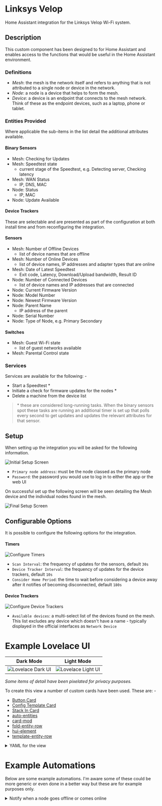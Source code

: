 
# Linksys Velop

Home Assistant integration for the Linksys Velop Wi-Fi system.

## Description

This custom component has been designed to for Home Assistant and enables 
access to the functions that would be useful in the Home Assistant environment.

### Definitions
 
- _Mesh_: the mesh is the network itself and refers to anything that is not 
  attributed to a single node or device in  the network.
- _Node_: a node is a device that helps to form the mesh.
- _Device_: a device is an endpoint that connects to the mesh network. Think 
  of these as the endpoint devices, such as a laptop, phone or tablet. 

### Entities Provided
Where applicable the sub-items in the list detail the additional attributes 
available.

#### Binary Sensors

- Mesh: Checking for Updates
- Mesh: Speedtest state
  - current stage of the Speedtest, e.g. Detecting server, Checking latency
- Mesh: WAN Status
  - IP, DNS, MAC
- Node: Status
  - IP, MAC
- Node: Update Available

#### Device  Trackers

These are selectable and are presented as part of the configuration at both 
install time and from reconfiguring the integration.

#### Sensors

- Mesh: Number of Offline Devices
  - list of device names that are offline
- Mesh: Number of Online Devices
  - list of device names, IP addresses and adapter types that are online
- Mesh: Date of Latest Speedtest
  - Exit code, Latency, Download/Upload bandwidth, Result ID
- Node: Number of Connected Devices
  - list of device names and IP addresses that are connected
- Node: Current Firmware Version
- Node: Model Number
- Node: Newest Firmware Version
- Node: Parent Name
  - IP address of the parent
- Node: Serial Number
- Node: Type of Node, e.g. Primary Secondary

#### Switches

- Mesh: Guest Wi-Fi state
  - list of guest networks available
- Mesh: Parental Control state

### Services

Services are available for the following: -

- Start a Speedtest &ast;
- Initiate a check for firmware updates for the nodes &ast;
- Delete a machine from the device list

> &ast; these are considered long-running tasks. When the binary sensors spot 
  these tasks are running an additional timer is set up that polls every 
  second to get updates and updates the relevant attributes for that sensor.    

## Setup

When setting up the integration you will be asked for the following information.

![Initial Setup Screen](https://github.com/uvjim/linksys_velop/raw/main/images/setup_user.png)

- `Primary node address`: must be the node classed as the primary node
- `Password`: the password you would use to log in to either the app or the 
  web UI

On successful set up the following screen will be seen detailing the Mesh 
device and the individual nodes found in the mesh.

![Final Setup Screen](https://github.com/uvjim/linksys_velop/raw/main/images/setup_final.png)

## Configurable Options

It is possible to configure the following options for the integration.

#### Timers

![Configure Timers](https://github.com/uvjim/linksys_velop/raw/main/images/config_timers.png)

- `Scan Interval`: the frequency of updates for the sensors, default `30s`
- `Device Tracker Interval`: the frequency of updates for the device 
  trackers, default `10s`
- `Consider Home Period`: the time to wait before considering a device away 
  after it notifies of becoming disconnected, default `180s`

#### Device Trackers

![Configure Device Trackers](https://github.com/uvjim/linksys_velop/raw/main/images/config_device_trackers.png)

- `Available devices`: a multi-select list of the devices found on the mesh. 
  This list excludes any device which doesn't have a name - typically 
  displayed in the official interfaces as `Network Device`

# Example Lovelace UI

| Dark Mode | Light Mode |
|:---:|:---:|
| ![Lovelace Dark UI](https://github.com/uvjim/linksys_velop/raw/main/images/lovelace_dark.png) | ![Lovelace Light UI](https://github.com/uvjim/linksys_velop/raw/main/images/lovelace_light.png) |

*Some items of detail have been pixelated for privacy purposes.*

To create this view a number of custom cards have been used.  These are: -

- [Button Card](https://github.com/custom-cards/button-card)
- [Config Template Card](https://github.com/thomasloven/lovelace-hui-element)
- [Stack In Card](https://github.com/custom-cards/stack-in-card)
- [auto-entities](https://github.com/thomasloven/lovelace-auto-entities)
- [card-mod](https://github.com/thomasloven/lovelace-card-mod)
- [fold-entity-row](https://github.com/thomasloven/lovelace-fold-entity-row)
- [hui-element](https://github.com/thomasloven/lovelace-hui-element)
- [template-entity-row](https://github.com/thomasloven/lovelace-template-entity-row)

<details>
  <summary>YAML for the view</summary>

  ```yaml
  - title: Mesh
    path: mesh
    icon: ''
    badges: []
    cards:
      - type: custom:button-card
        color_type: blank-card
      - type: custom:stack-in-card
cards:
  - type: custom:button-card
    entity: binary_sensor.velop_mesh_wan_status
    show_name: false
    icon: hass:web
    tap_action:
      action: none
    custom_fields:
      attr_dns_servers: >-
        [[[ if (entity.attributes.dns.length ) { return entity.attributes.dns }
        ]]]
      attr_public_ip: '[[[ return entity.attributes.ip ]]]'
      attr_speedtest_latest: |
        [[[
          var entity_speedtest = states['sensor.velop_mesh_speedtest_latest_2']
          if (entity_speedtest.state !== 'unknown') {
            var d = new Date(entity_speedtest.state)
            return d.toLocaleString()
          }
        ]]]
      attr_speedtest_details: |
        [[[
          var round2 = (num) => Math.round(num * 100) / 100
          var spacing_internal = 5
          var spacing_external = 30
          var icon_size = 22
          var entity_speedtest = states['sensor.velop_mesh_speedtest_latest']
          if (entity_speedtest.state !== 'unknown') {
            var latency = entity_speedtest.attributes.latency
            var download_bandwidth = round2(entity_speedtest.attributes.download_bandwidth / 1000)
            var upload_bandwidth = round2(entity_speedtest.attributes.upload_bandwidth / 1000)        

            return `<span style="margin-right: ${spacing_external}px;">
                      <ha-icon icon="hass:swap-horizontal" style="width: ${icon_size}px;"></ha-icon>
                      <span>${latency}ms</span>
                    </span>
                    <span style="margin-right: ${spacing_external}px;">
                      <ha-icon icon="hass:cloud-download-outline" style="width: ${icon_size}px;"></ha-icon>
                      <span>${download_bandwidth} Mbps</span>
                    </span>
                    <span>
                      <ha-icon icon="hass:cloud-upload-outline" style="width: ${icon_size}px;"></ha-icon>
                      <span>${upload_bandwidth} Mbps</span>
                    </span>
                    `
          } else {
            return `<span>No Speedtest results yet</span>`
          }
        ]]]
    state:
      - value: 'on'
        color: darkcyan
      - value: 'off'
        color: darkred
    styles:
      card:
        - padding: 16px
      grid:
        - grid-template-areas: >-
            "attr_dns_servers . attr_public_ip" "i i i" "attr_speedtest_details
            attr_speedtest_details attr_speedtest_details"
            "attr_speedtest_latest attr_speedtest_latest attr_speedtest_latest"
        - grid-template-rows: 5% 1fr 15% 5%
        - grid-template-columns: 1fr min-content 1fr
      custom_fields:
        attr_dns_servers:
          - justify-self: self-start
        attr_public_ip:
          - justify-self: self-end
    extra_styles: |
      div[id^="attr_"] { font-size: smaller; color: var(--disabled-text-color);
      }
      div[id^="attr_speedtest_"] { margin-top: 10px; }
      #attr_speedtest_latest::before { content: 'As at:' }
      #attr_public_ip::before { content: 'Public IP: ' }
      #attr_dns_servers::before { content: 'DNS: ' }
  - type: entities
    entities:
      - type: conditional
        conditions:
          - entity: binary_sensor.velop_mesh_speedtest_status
            state: 'on'
        row:
          type: divider
      - type: conditional
        conditions:
          - entity: binary_sensor.velop_mesh_speedtest_status
            state: 'on'
        row:
          type: custom:button-card
          entity: binary_sensor.velop_mesh_speedtest_status
          show_icon: false
          show_name: false
          show_label: true
          label: '[[[ return entity.attributes.status ]]]'
          tap_action:
            action: none
          styles:
            card:
              - box-shadow: none
              - padding: 4px
        card_mod:
          style:
            hui-attribute-row$:
              hui-generic-entity-row$: |
                state-badge, .info.pointer.text-content { display: none; }
              hui-generic-entity-row: >
                div { text-align: center !important; width: 100%; margin: 0;
                padding: 4px; }
      - type: divider
      - type: custom:stack-in-card
        mode: horizontal
        keep:
          margin: true
        card_mod:
          style: |
            ha-card { box-shadow: none }
        cards:
          - type: custom:button-card
            entity: binary_sensor.velop_mesh_check_for_updates_status
            tap_action:
              action: call-service
              service: linksys_velop.check_updates
            name: Check for Update
            icon: hass:update
            state:
              - value: 'on'
                color: darkcyan
                icon: hass:refresh
                spin: true
              - value: 'off'
                color: var(--primary-text-color)
            styles:
              card:
                - margin-bottom: 3px
              name:
                - white-space: normal
                - font-size: smaller
                - color: |
                    [[[
                      var ret = 'var(--primary-text-color)'
                      if (entity.state == 'on') {
                        ret = 'darkcyan'
                      }
                      return ret
                    ]]]
          - type: custom:button-card
            entity: switch.velop_mesh_guest_wi_fi
            tap_action:
              action: none
            name: Guest<br />Wi-Fi
            state:
              - value: 'on'
                color: darkcyan
              - value: 'off'
                color: var(--primary-text-color)
            styles:
              card:
                - margin-bottom: 3px
              name:
                - font-size: smaller
                - color: |
                    [[[
                      var ret = 'var(--primary-text-color)'
                      if (entity.state == 'on') {
                        ret = 'darkcyan'
                      }
                      return ret
                    ]]]
          - type: custom:button-card
            entity: switch.velop_mesh_parental_control
            tap_action:
              action: toggle
            name: Parental<br />Control
            state:
              - value: 'on'
                color: darkcyan
              - value: 'off'
                color: var(--primary-text-color)
            styles:
              card:
                - margin-bottom: 3px
              name:
                - font-size: smaller
                - color: |
                    [[[
                      var ret = 'var(--primary-text-color)'
                      if (entity.state == 'on') {
                        ret = 'darkcyan'
                      }
                      return ret
                    ]]]
          - type: custom:button-card
            entity: binary_sensor.velop_mesh_speedtest_status
            tap_action:
              action: call-service
              service: linksys_velop.start_speedtest
            name: Speedtest
            icon: hass:refresh
            state:
              - value: 'on'
                color: darkcyan
                spin: true
              - value: 'off'
                color: var(--primary-text-color)
            styles:
              card:
                - margin-bottom: 3px
              name:
                - font-size: smaller
                - color: |
                    [[[
                      var ret = 'var(--primary-text-color)'
                      if (entity.state == 'on') {
                        ret = 'darkcyan'
                      }
                      return ret
                    ]]]
      - type: divider
      - type: custom:fold-entity-row
        padding: 0
        clickable: true
        head:
          type: custom:template-entity-row
          entity: sensor.velop_mesh_online_devices
          tap_action:
            action: fire-dom-event
            fold_row: true
          name: >-
            {% set friendly_name = state_attr(config.entity, 'friendly_name') %}
            {% if friendly_name %}
              {{ friendly_name.split(':')[1].strip() }}
            {% endif %}
          card_mod:
            style: |
              state-badge { display: none; }
              state-badge + div { margin-left: 8px !important; }
              .info.pointer { font-weight: 500; }
              .state { margin-right: 10px; }
        entities:
          - type: custom:hui-element
            card_type: markdown
            card_mod:
              style:
                .: |
                  ha-card { border-radius: 0px; box-shadow: none; }
                  ha-markdown { padding: 16px 0px 0px !important; }
                ha-markdown$: >
                  table { width: 100%; border-collapse: separate;
                  border-spacing: 0px; }

                  tbody tr:nth-child(2n+1) { background-color:
                  var(--table-row-background-color); }

                  thead tr th, tbody tr td { padding: 4px 10px; }
            content: >
              {% set devices = state_attr('sensor.velop_mesh_online_devices',
              'devices') %} | # | Name | IP | Type |

              |:---:|---|---|:---:| {%- for device in devices -%}
                {% set idx = loop.index %}
                {%- for device_name, device_details in device.items() -%}
                  {%- set device_ip = device_details.keys() | list | first -%}
                  {%- set connection_type = device_details.values() | list | first | lower -%}
                  {%- if connection_type == "wired" -%}
                    {%- set connection_icon = "ethernet" -%}
                  {% elif connection_type == "wireless" -%}
                    {%- set connection_icon = "wifi" -%}
                  {% elif connection_type == "unknown" -%}
                    {%- set connection_icon = "help" -%}
                  {% else -%}
                    {%- set connection_icon = "" -%}
                  {%- endif %}
              {{ "| {} | {} | {} | {} |".format(idx, device_name, device_ip,
              '<ha-icon icon="hass:' ~ connection_icon ~ '"></ha-icon>') }}
                {%- endfor %}
              {%- endfor %}
      - type: custom:fold-entity-row
        padding: 0
        clickable: true
        head:
          type: custom:template-entity-row
          entity: sensor.velop_mesh_offline_devices
          tap_action:
            action: fire-dom-event
            fold_row: true
          name: >-
            {% set friendly_name = state_attr(config.entity, 'friendly_name') %}
            {% if friendly_name %}
              {{ friendly_name.split(':')[1].strip() }}
            {% endif %}
          card_mod:
            style: |
              state-badge { display: none; }
              state-badge + div { margin-left: 8px !important; }
              .info.pointer { font-weight: 500; }
              .state { margin-right: 10px; }
        entities:
          - type: custom:hui-element
            card_type: markdown
            card_mod:
              style:
                .: |
                  ha-card { border-radius: 0px; box-shadow: none; }
                  ha-markdown { padding: 16px 0px 0px !important; }
                ha-markdown$: >
                  table { width: 100%; border-collapse: separate;
                  border-spacing: 0px; }

                  tbody tr:nth-child(2n+1) { background-color:
                  var(--table-row-background-color); }

                  thead tr th, tbody tr td { padding: 4px 10px; }
            content: >
              {% set devices = state_attr('sensor.velop_mesh_offline_devices',
              'devices') %}

              | # | Name |

              |:---:|---|

              {% for device in devices %} {{ "| {} | {} |".format(loop.index,
              device) }}

              {% endfor %}
      - type: custom:auto-entities
        card:
          type: vertical-stack
        card_param: cards
        filter:
          include:
            - entity_id: /^binary_sensor\.velop_(?!(mesh)).*_status/
              options:
                type: custom:config-template-card
                variables:
                  ID_CONNECTED_DEVICES: >
                    "sensor." +
                    "this.entity_id".split(".")[1].split("_").slice(0,
                    -1).join("_") + "_connected_devices"
                  ID_MODEL: >
                    "sensor." +
                    "this.entity_id".split(".")[1].split("_").slice(0,-1).join("_")
                    + "_model"
                  ID_PARENT: >
                    "sensor." +
                    "this.entity_id".split(".")[1].split("_").slice(0,-1).join("_")
                    + "_parent"
                  ID_SERIAL: >
                    "sensor." +
                    "this.entity_id".split(".")[1].split("_").slice(0,-1).join("_")
                    + "_serial"
                  ID_UPDATE_AVAILABLE: >
                    "binary_sensor." +
                    "this.entity_id".split(".")[1].split("_").slice(0,-1).join("_")
                    + "_update_available"
                  CONNECTED_DEVICES_TEXT: |
                    (entity_id) => {
                      var ret = `
                    | # | Name | IP | Type |
                    |:---:|---|---|:---:|
                    `
                      if (states[entity_id].attributes.devices) {
                        states[entity_id].attributes.devices.forEach((device, idx) => {
                          var connection_icon
                          switch (device.type.toLowerCase()) {
                            case "wireless":
                              connection_icon = "wifi"
                              break
                            case "wired":
                              connection_icon = "ethernet"
                              break
                            case "unknown":
                              connection_icon = "question"
                              break
                          }
                          ret += "| " + (idx + 1) + " | " + device.name + " | " + device.ip + " | <ha-icon icon='hass:" + connection_icon + "'></ha-icon> |\n"
                        })
                      }
                      return ret
                    }
                entities:
                  - this.entity_id
                  - ${ID_CONNECTED_DEVICES}
                  - ${ID_MODEL}
                  - ${ID_PARENT}
                  - ${ID_SERIAL}
                  - ${ID_UPDATE_AVAILABLE}
                card:
                  type: custom:stack-in-card
                  cards:
                    - type: custom:button-card
                      entity: this.entity_id
                      aspect_ratio: 3/1
                      size: 100%
                      show_entity_picture: true
                      show_last_changed: true
                      show_state: true
                      entity_picture: >-
                        ${'/local/velop_nodes/' + states[ID_MODEL].state +
                        '.png'}
                      name: |
                        [[[
                          var ret = entity.attributes.friendly_name
                          if (ret) {
                            ret = ret.replace("Velop", "").split(":")[0].trim()
                          }
                          return ret || "N/A"
                        ]]]
                      state_display: |
                        [[[
                          return `<ha-icon 
                            icon="hass:checkbox-blank-circle"
                            style="width: 24px; height: 24px;">
                            </ha-icon>`
                        ]]]
                      custom_fields:
                        attr_label_model: Model
                        attr_model: ${states[ID_MODEL].state}
                        attr_label_serial: Serial
                        attr_serial: ${states[ID_SERIAL].state}
                        attr_parent: >-
                          ${(states[ID_PARENT].state && states[ID_PARENT].state
                          != 'unknown') ? 'Connected to ' +
                          states[ID_PARENT].state : 'N/A'}
                        attr_label_ip: IP Address
                        attr_ip: '[[[ return entity.attributes.ip || ''N/A'' ]]]'
                        attr_update: |
                          [[[
                            var ret
                            var entity_update = 'binary_sensor.' + entity.entity_id.split('.')[1].split('_').slice(0, -1).join('_') + '_update_available'
                            var update_available = states[entity_update].state
                            if (update_available == 'on') {
                              ret = `<ha-icon
                                  icon="hass:package-up"
                                  style="width: 24px; height: 24px;"
                                >
                                </ha-icon>`
                            }
                            return ret
                          ]]]
                      extra_styles: >
                        div[id^="attr_"] { justify-self: end; }
                        div[id^="attr_label_"] { justify-self: start;
                        margin-left: 20px; } #label, #attr_parent { padding-top:
                        25px; font-size: smaller; }
                      styles:
                        card:
                          - padding: 16px
                        grid:
                          - grid-template-areas: >-
                              "n n n" "i attr_label_model attr_model" "i
                              attr_label_serial attr_serial" "i attr_label_ip
                              attr_ip" "l l attr_parent"
                          - grid-template-rows: 1fr 1fr 1fr 1fr 1fr
                          - grid-template-columns: 15% 1fr max-content
                        name:
                          - font-size: larger
                          - justify-self: start
                          - padding-bottom: 20px
                        label:
                          - justify-self: start
                        custom_fields:
                          attr_parent:
                            - justify-self: end
                          attr_update:
                            - position: absolute
                            - top: 8px
                            - right: 48px
                            - color: darkred
                        state:
                          - position: absolute
                          - top: 8px
                          - right: 16px
                          - color: |-
                              [[[
                                return (entity.state == 'on' ? 'darkcyan' : 'darkred')
                              ]]]
                    - type: entities
                      card_mod:
                        style: |
                          #states { padding-left: 8px; padding-right: 8px; }
                      entities:
                        - type: divider
                        - type: custom:fold-entity-row
                          padding: 0
                          clickable: true
                          group_config:
                            card_mod:
                              style:
                                hui-generic-entity-row:
                                  $: >
                                    state-badge { display: none; }

                                    state-badge + div { margin-left: 8px
                                    !important; }
                          head:
                            type: custom:template-entity-row
                            entity: ${ID_CONNECTED_DEVICES}
                            tap_action:
                              action: fire-dom-event
                              fold_row: true
                            name: >-
                              {% set name = state_attr(config.entity,
                              'friendly_name') %} {% if name %}
                                {{ name.split(':')[1].strip() }}
                              {% endif %}
                            card_mod:
                              style: >
                                state-badge { display: none; }

                                state-badge + div { margin-left: 8px !important;
                                }

                                .info.pointer { font-weight: 500; }

                                .state { margin-right: 10px; }
                          entities:
                            - type: custom:hui-element
                              card_type: markdown
                              card_mod:
                                style:
                                  .: >
                                    ha-card { border-radius: 0px; box-shadow:
                                    none; }

                                    ha-markdown { padding: 16px 0px 0px
                                    !important; }
                                  ha-markdown$: >
                                    table { width: 100%; border-collapse:
                                    collapse; }

                                    tbody tr:nth-child(2n+1) { background-color:
                                    var(--table-row-background-color); }

                                    thead tr th, tbody tr td { padding: 4px
                                    10px; }
                              content: ${CONNECTED_DEVICES_TEXT(ID_CONNECTED_DEVICES)}
  ```
</details>

# Example Automations

Below are some example automations. I'm aware some of these could be more 
generic or even done in a better way but these are for example purposes only.

<details>
  <summary>Notify when a node goes offline or comes online</summary>

  ```yaml
  alias: 'Notify: Velop node online/offline'
  description: ''
  trigger:
    - platform: state
      entity_id: binary_sensor.velop_utility_status
      id: Node Online
      from: 'off'
      to: 'on'
    - platform: state
      entity_id: binary_sensor.velop_utility_status
      id: Node Offline
      from: 'on'
      to: 'off'
  condition: []
  action:
    - choose:
        - conditions:
            - condition: trigger
              id: Node Online
          sequence:
            - service: persistent_notification.create
              data:
                message: Node is online
        - conditions:
            - condition: trigger
              id: Node Offline
          sequence:
            - service: persistent_notification.create
              data:
                message: Node is offline
      default: []
  mode: single
  ```
</details>
